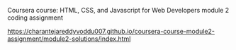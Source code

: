 Coursera course: HTML, CSS, and Javascript for Web Developers module 2 coding assignment 

https://charantejareddyvoddu007.github.io/coursera-course-module2-assignment/module2-solutions/index.html
